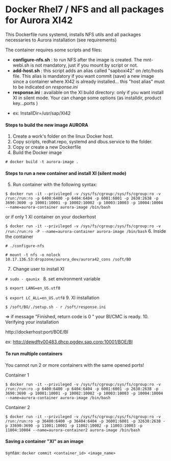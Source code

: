 # Docker Rhel7 / NFS and all packages for Aurora XI42

This Dockerfile runs systemd, installs NFS utils and all packages necessaries to Aurora installation (see requirements)

The container requires some scripts and files:
* **configure-nfs.sh** : to run NFS after the image is created.
The mnt-webi.sh is not mandatory, just if you mount by script or not.
* **add-host.sh** : this script adds an alias called "sapboxi42" on /etc/hosts file. This alias is mandatory if you want commit (save) a new image since a container where XI42 is already installed... this "host alias" must to be indicated on *response.ini*
* **response.ini** : available on the XI build directory: only if you want install XI in silent mode. Your can change some options  (as installdir, product key...ports )
 - ex: InstallDir=/usr/sap/XI42

#### Steps to build the new image AURORA
1. Create a work's folder on the linux Docker host.
2. Copy scripts, redhat.repo, systemd and dbus.service to the folder.
3. Copy or create a new Dockerfile
4. Build the Docker image

  `# docker build -t aurora-image . `

#### Steps to run a new container and install XI (silent mode)
5. Run container with the following syntax:

  `$ docker run -it --privileged -v /sys/fs/cgroup:/sys/fs/cgroup:ro -v /run:/run:ro -p 6400:6400 -p 6404:6404 -p 6001:6001 -p 2638:2638 -p 3690:3690 -p 10001:10001 -p 10002:10002 -p 10003:10003 -p 10004:10004 --name=aurora-container aurora-image /bin/bash`

or if only 1 XI container on your dockerhost

  `$ docker run -it --privileged -v /sys/fs/cgroup:/sys/fs/cgroup:ro -v /run:/run:ro -P --name=aurora-container aurora-image /bin/bash`
6. Inside the container

  `# ./configure-nfs`

  `# mount -t nfs -o nolock 10.17.136.53:dropzone/aurora_dev/aurora42_cons /soft/BO`

7. Change user to install XI

  `# sudo - qaunix `
8. set environment variable

  `$ export LANG=en_US.utf8`

  `$ export LC_ALL=en_US.utf8`
9. XI installation

  `$ /soft/BO/./setup.sh - r /soft/response.ini`

  => if message "Finished, return code is 0 " your BI/CMC is ready.
10. Verifying your installation

  http://dockerhost:port/BOE/BI

  ex: http://dewdftv00483.dhcp.pgdev.sap.corp:10001/BOE/BI

#### To run multiple containers

You cannot run 2 or more containers with the same opened ports!

Container 1

  `$ docker run -it --privileged -v /sys/fs/cgroup:/sys/fs/cgroup:ro -v /run:/run:ro -p 6400:6400 -p 6404:6404 -p 6001:6001 -p 2638:2638 -p 3690:3690 -p 10001:10001 -p 10002:10002 -p 10003:10003 -p 10004:10004 --name=aurora-container aurora-image /bin/bash`

Container 2

  `$ docker run -it --privileged -v /sys/fs/cgroup:/sys/fs/cgroup:ro -v /run:/run:ro -p 36400:6400 -p 36404:6404 -p 36001:6001 -p 32638:2638 -p 33690:3690 -p 11001:10001 -p 11002:10002 -p 11003:10003 -p 11004:10004 --name=aurora-container2 aurora-image /bin/bash`

#### Saving a container "XI" as an image

syntax:
  `docker commit <container_id> <image_name>`
